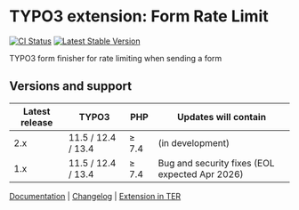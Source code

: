 # TYPO3 extension: Form Rate Limit

[![CI Status](https://github.com/brotkrueml/typo3-form-rate-limit/workflows/CI/badge.svg?branch=main)](https://github.com/brotkrueml/typo3-form-rate-limit/actions?query=workflow%3ACI)
[![Latest Stable Version](https://img.shields.io/packagist/v/brotkrueml/typo3-form-rate-limit.svg?label=stable)](https://packagist.org/packages/brotkrueml/typo3-form-rate-limit)

TYPO3 form finisher for rate limiting when sending a form

## Versions and support

| Latest release | TYPO3              | PHP   | Updates will contain                           |
|----------------|--------------------|-------|------------------------------------------------|
| 2.x            | 11.5 / 12.4 / 13.4 | ≥ 7.4 | (in development)                               |
| 1.x            | 11.5 / 12.4 / 13.4 | ≥ 7.4 | Bug and security fixes (EOL expected Apr 2026) |

[Documentation](https://docs.typo3.org/p/brotkrueml/typo3-form-rate-limit/main/en-us/) |
[Changelog](https://github.com/brotkrueml/typo3-form-rate-limit/blob/main/CHANGELOG.md) |
[Extension in TER](https://extensions.typo3.org/extension/form_rate_limit)
